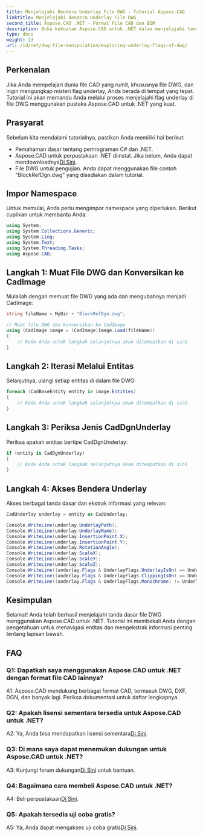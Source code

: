 ```yaml
---
title: Menjelajahi Bendera Underlay File DWG - Tutorial Aspose.CAD
linktitle: Menjelajahi Bendera Underlay File DWG
second_title: Aspose.CAD .NET - Format File CAD dan BIM
description: Buka kekuatan Aspose.CAD untuk .NET dalam menjelajahi tanda lapisan bawah file DWG. Ikuti panduan langkah demi langkah kami.
type: docs
weight: 13
url: /id/net/dwg-file-manipulation/exploring-underlay-flags-of-dwg/
---
```

## Perkenalan

Jika Anda mempelajari dunia file CAD yang rumit, khususnya file DWG, dan ingin mengungkap misteri flag underlay, Anda berada di tempat yang tepat. Tutorial ini akan memandu Anda melalui proses menjelajahi flag underlay di file DWG menggunakan pustaka Aspose.CAD untuk .NET yang kuat.

## Prasyarat

Sebelum kita mendalami tutorialnya, pastikan Anda memiliki hal berikut:

- Pemahaman dasar tentang pemrograman C# dan .NET.
-  Aspose.CAD untuk perpustakaan .NET diinstal. Jika belum, Anda dapat mendownloadnya[Di Sini](https://releases.aspose.com/cad/net/).
- File DWG untuk pengujian. Anda dapat menggunakan file contoh "BlockRefDgn.dwg" yang disediakan dalam tutorial.

## Impor Namespace

Untuk memulai, Anda perlu mengimpor namespace yang diperlukan. Berikut cuplikan untuk membantu Anda:

```csharp
using System;
using System.Collections.Generic;
using System.Linq;
using System.Text;
using System.Threading.Tasks;
using Aspose.CAD;

```

## Langkah 1: Muat File DWG dan Konversikan ke CadImage

Mulailah dengan memuat file DWG yang ada dan mengubahnya menjadi CadImage:

```csharp
string fileName = MyDir + "BlockRefDgn.dwg";

// Muat file DWG dan konversikan ke CadImage
using (CadImage image = (CadImage)Image.Load(fileName))
{
    // Kode Anda untuk langkah selanjutnya akan ditempatkan di sini
}
```

## Langkah 2: Iterasi Melalui Entitas

Selanjutnya, ulangi setiap entitas di dalam file DWG:

```csharp
foreach (CadBaseEntity entity in image.Entities)
{
    // Kode Anda untuk langkah selanjutnya akan ditempatkan di sini
}
```

## Langkah 3: Periksa Jenis CadDgnUnderlay

Periksa apakah entitas bertipe CadDgnUnderlay:

```csharp
if (entity is CadDgnUnderlay)
{
    // Kode Anda untuk langkah selanjutnya akan ditempatkan di sini
}
```

## Langkah 4: Akses Bendera Underlay

Akses berbagai tanda dasar dan ekstrak informasi yang relevan:

```csharp
CadUnderlay underlay = entity as CadUnderlay;

Console.WriteLine(underlay.UnderlayPath);
Console.WriteLine(underlay.UnderlayName);
Console.WriteLine(underlay.InsertionPoint.X);
Console.WriteLine(underlay.InsertionPoint.Y);
Console.WriteLine(underlay.RotationAngle);
Console.WriteLine(underlay.ScaleX);
Console.WriteLine(underlay.ScaleY);
Console.WriteLine(underlay.ScaleZ);
Console.WriteLine((underlay.Flags & UnderlayFlags.UnderlayIsOn) == UnderlayFlags.UnderlayIsOn);
Console.WriteLine((underlay.Flags & UnderlayFlags.ClippingIsOn) == UnderlayFlags.ClippingIsOn);
Console.WriteLine((underlay.Flags & UnderlayFlags.Monochrome) != UnderlayFlags.Monochrome);
```

## Kesimpulan

Selamat! Anda telah berhasil menjelajahi tanda dasar file DWG menggunakan Aspose.CAD untuk .NET. Tutorial ini membekali Anda dengan pengetahuan untuk menavigasi entitas dan mengekstrak informasi penting tentang lapisan bawah.

## FAQ

### Q1: Dapatkah saya menggunakan Aspose.CAD untuk .NET dengan format file CAD lainnya?

A1: Aspose.CAD mendukung berbagai format CAD, termasuk DWG, DXF, DGN, dan banyak lagi. Periksa dokumentasi untuk daftar lengkapnya.

### Q2: Apakah lisensi sementara tersedia untuk Aspose.CAD untuk .NET?

 A2: Ya, Anda bisa mendapatkan lisensi sementara[Di Sini](https://purchase.aspose.com/temporary-license/).

### Q3: Di mana saya dapat menemukan dukungan untuk Aspose.CAD untuk .NET?

 A3: Kunjungi forum dukungan[Di Sini](https://forum.aspose.com/c/cad/19) untuk bantuan.

### Q4: Bagaimana cara membeli Aspose.CAD untuk .NET?

A4: Beli perpustakaan[Di Sini](https://purchase.aspose.com/buy).

### Q5: Apakah tersedia uji coba gratis?

 A5: Ya, Anda dapat mengakses uji coba gratis[Di Sini](https://releases.aspose.com/).
